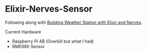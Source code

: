# Elixir-Nerves-Sensor

Following along with [Building Weather Station with Elixir and Nerves](https://pragprog.com/titles/passweather/build-a-weather-station-with-elixir-and-nerves/).

Current Hardware
- Raspberry Pi 4B (Overkill but what I had)
- BME680 Sensor

